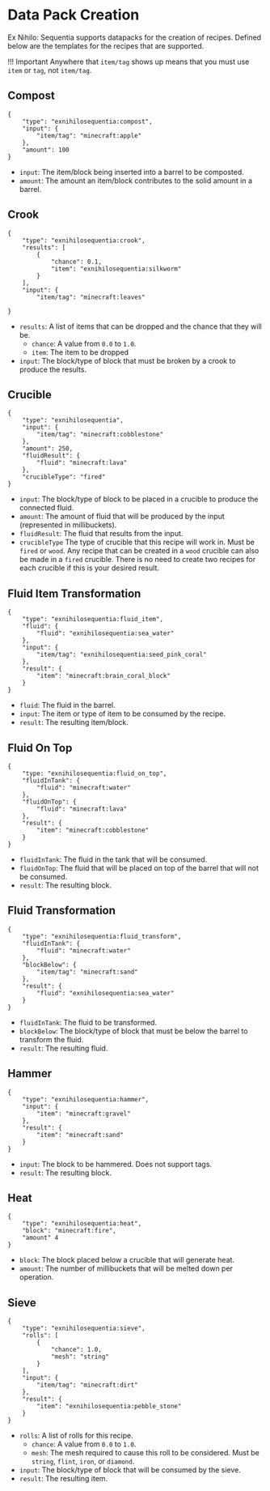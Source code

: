 # Data Pack Creation

Ex Nihilo: Sequentia supports datapacks for the creation of recipes. Defined below are the templates for the recipes that are supported.

!!! Important
Anywhere that `item/tag` shows up means that you must use `item` or `tag`, not `item/tag`.

## Compost

```lang-json
{
    "type": "exnihilosequentia:compost",
    "input": {
        "item/tag": "minecraft:apple"
    },
    "amount": 100
}
```

- `input`: The item/block being inserted into a barrel to be composted.
- `amount`: The amount an item/block contributes to the solid amount in a barrel.

## Crook

```lang-json
{
    "type": "exnihilosequentia:crook",
    "results": [
        {
            "chance": 0.1,
            "item": "exnihilosequentia:silkworm"
        }
    ],
    "input": {
        "item/tag": "minecraft:leaves"

}
```

- `results`: A list of items that can be dropped and the chance that they will be.
  - `chance`: A value from `0.0` to `1.0`.
  - `item`: The item to be dropped
- `input`: The block/type of block that must be broken by a crook to produce the results.

## Crucible

```lang-json
{
    "type": "exnihilosequentia",
    "input": {
        "item/tag": "minecraft:cobblestone"
    },
    "amount": 250,
    "fluidResult": {
        "fluid": "minecraft:lava"
    },
    "crucibleType": "fired"
}
```

- `input`: The block/type of block to be placed in a crucible to produce the connected fluid.
- `amount`: The amount of fluid that will be produced by the input (represented in millibuckets).
- `fluidResult`: The fluid that results from the input.
- `crucibleType` The type of crucible that this recipe will work in. Must be `fired` or `wood`. Any recipe that can be created in a `wood` crucible can also be made in a `fired` crucible. There is no need to create two recipes for each crucible if this is your desired result.

## Fluid Item Transformation

```lang-json
{
    "type": "exnihilosequentia:fluid_item",
    "fluid": {
        "fluid": "exnihilosequentia:sea_water"
    },
    "input": {
        "item/tag": "exnihilosequentia:seed_pink_coral"
    },
    "result": {
        "item": "minecraft:brain_coral_block"
    }
}
```

- `fluid`: The fluid in the barrel.
- `input`: The item or type of item to be consumed by the recipe.
- `result`: The resulting item/block.

## Fluid On Top

```lang-json
{
    "type: "exnihilosequentia:fluid_on_top",
    "fluidInTank": {
        "fluid": "minecraft:water"
    },
    "fluidOnTop": {
        "fluid": "minecraft:lava"
    },
    "result": {
        "item": "minecraft:cobblestone"
    }
}
```
- `fluidInTank`: The fluid in the tank that will be consumed.
- `fluidOnTop`: The fluid that will be placed on top of the barrel that will not be consumed.
- `result`: The resulting block.

## Fluid Transformation

```lang-json
{
    "type": "exnihilosequentia:fluid_transform",
    "fluidInTank": {
        "fluid": "minecraft:water"
    },
    "blockBelow": {
        "item/tag": "minecraft:sand"
    },
    "result": {
        "fluid": "exnihilosequentia:sea_water"
    }
}
```

- `fluidInTank`: The fluid to be transformed.
- `blockBelow`: The block/type of block that must be below the barrel to transform the fluid.
- `result`: The resulting fluid.

## Hammer

```lang-json
{
    "type": "exnihilosequentia:hammer",
    "input": {
        "item": "minecraft:gravel"
    },
    "result": {
        "item": "minecraft:sand"
    }
}
```

- `input`: The block to be hammered. Does not support tags.
- `result`: The resulting block.

## Heat

```lang-json
{
    "type": "exnihilosequentia:heat",
    "block": "minecraft:fire",
    "amount" 4
}
```

- `block`: The block placed below a crucible that will generate heat.
- `amount`: The number of millibuckets that will be melted down per operation.

## Sieve

```lang-json
{
    "type": "exnihilosequentia:sieve",
    "rolls": [
        {
            "chance": 1.0,
            "mesh": "string"
        }
    ],
    "input": {
        "item/tag": "minecraft:dirt"
    },
    "result": {
        "item": "exnihilosequentia:pebble_stone"
    }
}
```

- `rolls`: A list of rolls for this recipe.
    - `chance`: A value from `0.0` to `1.0`.
    - `mesh`: The mesh required to cause this roll to be considered. Must be `string`, `flint`, `iron`, or `diamond`.
- `input`: The block/type of block that will be consumed by the sieve.
- `result`: The resulting item.